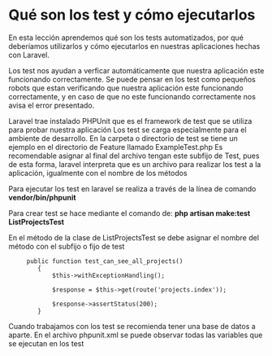 # Qué son los test y cómo ejecutarlos
En esta lección aprendemos qué son los tests automatizados, por qué deberíamos utilizarlos y cómo ejecutarlos en nuestras aplicaciones hechas con Laravel.

Los test nos ayudan a verficar automáticamente que nuestra aplicación este funcionando correctamente.
Se puede pensar en los test como pequeños robots que estan verificando que nuestra aplicación este funcionando correctamente, y en caso de que no este funcionando correctamente 
nos avisa el error presentado.

Laravel trae instalado PHPUnit que es el framework de test que se utiliza para probar nuestra aplicación
Los test se carga especialmente para el ambiente de desarrollo.
En la carpeta o directorio de test se tiene un ejemplo en el directorio de Feature llamado ExampleTest.php
Es recomendable asignar al final del archivo tengan este subfijo de Test, pues de esta forma, laravel interpreta que es un archivo para realizar los test a la aplicación, 
igualmente con el nombre de los métodos

Para ejecutar los test en laravel se realiza a través de la línea de comando
**vendor/bin/phpunit**

Para crear test se hace mediante el comando de: 
**php artisan make:test ListProjectsTest**

En el método de la clase de ListProjectsTest se debe asignar el nombre del método con el subfijo o fijo de test
~~~~
     public function test_can_see_all_projects()
        {
            $this->withExceptionHandling();
    
            $response = $this->get(route('projects.index'));
    
            $response->assertStatus(200);
        }
~~~~

Cuando trabajamos con los test se recomienda tener una base de datos a aparte.
En el archivo phpunit.xml se puede observar todas las variables que se ejecutan en los test 



